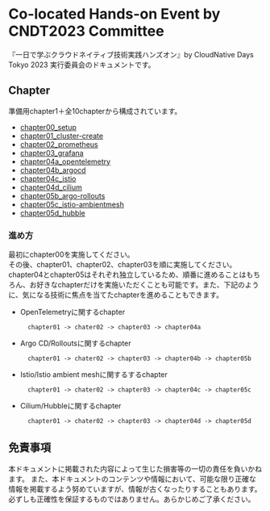 # Co-located Hands-on Event by CNDT2023 Committee
『一日で学ぶクラウドネイティブ技術実践ハンズオン』by CloudNative Days Tokyo 2023 実行委員会のドキュメントです。

## Chapter
準備用chapter1＋全10chapterから構成されています。
- [chapter00_setup](./chapter00_setup/)
- [chapter01_cluster-create](./chapter01_cluster-create/)
- [chapter02_prometheus](./chapter02_prometheus/)
- [chapter03_grafana](./chapter03_grafana/)
- [chapter04a_opentelemetry](./chapter04a_opentelemetry/)
- [chapter04b_argocd](./chapter04b_argocd/)
- [chapter04c_istio](./chapter04c_istio/)
- [chapter04d_cilium](./chapter04d_cilium/)
- [chapter05b_argo-rollouts](./chapter05b_argo-rollouts/)
- [chapter05c_istio-ambientmesh](./chapter05c_istio-ambientmesh/)
- [chapter05d_hubble](./chapter05d_hubble/)

### 進め方
最初にchapter00を実施してください。<br>
その後、chapter01、chapter02、chapter03を順に実施してください。<br>
chapter04とchapter05はそれぞれ独立しているため、順番に進めることはもちろん、お好きなchapterだけを実施いただくことも可能です。また、下記のように、気になる技術に焦点を当てたchapterを進めることもできます。

- OpenTelemetryに関するchapter
  ```plain text
    chapter01 -> chater02 -> chapter03 -> chapter04a
  ```

- Argo CD/Rolloutsに関するchapter
  ```plain text
    chapter01 -> chater02 -> chapter03 -> chapter04b -> chapter05b
  ```

- Istio/Istio ambient meshに関するするchapter
  ```plain text
    chapter01 -> chater02 -> chapter03 -> chapter04c -> chapter05c
  ```

- Cilium/Hubbleに関するchapter
  ```plain text
    chapter01 -> chater02 -> chapter03 -> chapter04d -> chapter05d
  ```

## 免責事項
本ドキュメントに掲載された内容によって生じた損害等の一切の責任を負いかねます。
また、本ドキュメントのコンテンツや情報において、可能な限り正確な情報を掲載するよう努めていますが、情報が古くなったりすることもあります。必ずしも正確性を保証するものではありません。あらかじめご了承ください。
